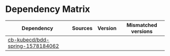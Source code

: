 # Dependency Matrix

Dependency | Sources | Version | Mismatched versions
---------- | ------- | ------- | -------------------
[cb-kubecd/bdd-spring-1578184062](https://github.com/cb-kubecd/bdd-spring-1578184062.git) |  | []() | 
